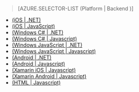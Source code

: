 > [AZURE.SELECTOR-LIST (Platform | Backend )]

-   [(iOS | .NET)][(iOS | .NET)]
-   [(iOS | JavaScript)][(iOS | JavaScript)]
-   [(Windows C# | .NET)][(Windows C# | .NET)]
-   [(Windows C# | Javascript)][(Windows C# | Javascript)]
-   [(Windows JavaScript | .NET)][(Windows JavaScript | .NET)]
-   [(Windows JavaScript | Javascript)][(Windows JavaScript | Javascript)]
-   [(Android | .NET)][(Android | .NET)]
-   [(Android | Javascript)][(Android | Javascript)]
-   [(Xamarin iOS | Javascript)][(Xamarin iOS | Javascript)]
-   [(Xamarin Android | Javascript)][(Xamarin Android | Javascript)]
-   [(HTML | Javascript)][(HTML | Javascript)]

  [(iOS | .NET)]: /zh-tw/documentation/articles/mobile-services-dotnet-backend-ios-get-started-data/
  [(iOS | JavaScript)]: /zh-tw/documentation/articles/mobile-services-ios-get-started-data/
  [(Windows C# | .NET)]: /zh-tw/documentation/articles/mobile-services-dotnet-backend-windows-universal-dotnet-get-started-data/
  [(Windows C# | Javascript)]: /zh-tw/documentation/articles/mobile-services-javascript-backend-windows-universal-dotnet-get-started-data/
  [(Windows JavaScript | .NET)]: /zh-tw/documentation/articles/mobile-services-dotnet-backend-windows-universal-javascript-get-started-data/
  [(Windows JavaScript | Javascript)]: /zh-tw/documentation/articles/mobile-services-javascript-backend-windows-universal-javascript-get-started-data/
  [(Android | .NET)]: /zh-tw/documentation/articles/mobile-services-dotnet-backend-android-get-started-data/
  [(Android | Javascript)]: /zh-tw/documentation/articles/mobile-services-android-get-started-data/
  [(Xamarin iOS | Javascript)]: /zh-tw/documentation/articles/partner-xamarin-mobile-services-ios-get-started-data/
  [(Xamarin Android | Javascript)]: /zh-tw/documentation/articles/partner-xamarin-mobile-services-android-get-started-data/
  [(HTML | Javascript)]: /zh-tw/documentation/articles/mobile-services-html-get-started-data/
